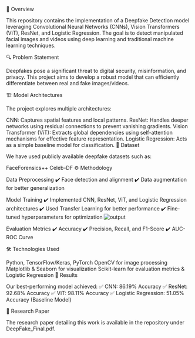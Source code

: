 📌 Overview

This repository contains the implementation of a Deepfake Detection model leveraging Convolutional Neural Networks (CNNs), Vision Transformers (ViT), ResNet, and Logistic Regression. The goal is to detect manipulated facial images and videos using deep learning and traditional machine learning techniques.

🔍 Problem Statement

Deepfakes pose a significant threat to digital security, misinformation, and privacy. This project aims to develop a robust model that can efficiently differentiate between real and fake images/videos.

🏗️ Model Architectures

The project explores multiple architectures:

CNN: Captures spatial features and local patterns.
ResNet: Handles deeper networks using residual connections to prevent vanishing gradients.
Vision Transformer (ViT): Extracts global dependencies using self-attention mechanisms for effective feature representation.
Logistic Regression: Acts as a simple baseline model for classification.
📂 Dataset

We have used publicly available deepfake datasets such as:

FaceForensics++
Celeb-DF
⚙️ Methodology

Data Preprocessing
✔️ Face detection and alignment
✔️ Data augmentation for better generalization

Model Training
✔️ Implemented CNN, ResNet, ViT, and Logistic Regression architectures
✔️ Used Transfer Learning for better performance
✔️ Fine-tuned hyperparameters for optimization
![output](https://github.com/user-attachments/assets/72550fed-c50e-4453-9ad2-368e343ccd67)

Evaluation Metrics
✔️ Accuracy
✔️ Precision, Recall, and F1-Score
✔️ AUC-ROC Curve

🛠️ Technologies Used

Python, TensorFlow/Keras, PyTorch
OpenCV for image processing
Matplotlib & Seaborn for visualization
Scikit-learn for evaluation metrics & Logistic Regression
🚀 Results

Our best-performing model achieved:
✅ CNN: 86.19% Accuracy
✅ ResNet: 92.68% Accuracy
✅ ViT: 98.11% Accuracy
✅ Logistic Regression: 51.05% Accuracy (Baseline Model)

📜 Research Paper

The research paper detailing this work is available in the repository under DeepFake_Final.pdf.
